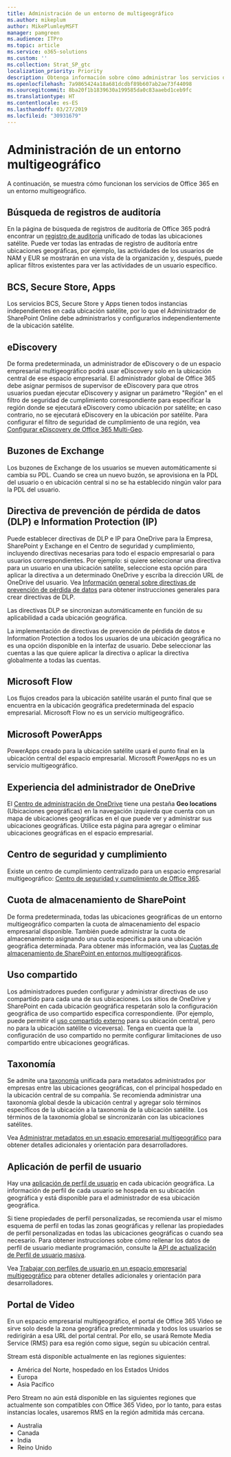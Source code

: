 ```yaml
---
title: Administración de un entorno de multigeográfico
ms.author: mikeplum
author: MikePlumleyMSFT
manager: pamgreen
ms.audience: ITPro
ms.topic: article
ms.service: o365-solutions
ms.custom: ''
ms.collection: Strat_SP_gtc
localization_priority: Priority
description: Obtenga información sobre cómo administrar los servicios de SharePoint y OneDrive en un entorno multigeográfico.
ms.openlocfilehash: 7a9865424a18a681dcdbf89b607ab2ae73f44098
ms.sourcegitcommit: 8ba20f1b1839630a199585da0c83aaebd1ceb9fc
ms.translationtype: HT
ms.contentlocale: es-ES
ms.lasthandoff: 03/27/2019
ms.locfileid: "30931679"
---
```

# <a name="administering-a-multi-geo-environment"></a>Administración de un entorno multigeográfico

A continuación, se muestra cómo funcionan los servicios de Office 365 en un entorno multigeográfico.

## <a name="audit-log-search"></a>Búsqueda de registros de auditoría

En la página de búsqueda de registros de auditoría de Office 365 podrá encontrar un [registro de auditoría](https://support.office.com/article/0d4d0f35-390b-4518-800e-0c7ec95e946c) unificado de todas las ubicaciones satélite. Puede ver todas las entradas de registro de auditoría entre ubicaciones geográficas, por ejemplo, las actividades de los usuarios de NAM y EUR se mostrarán en una vista de la organización y, después, puede aplicar filtros existentes para ver las actividades de un usuario específico.

## <a name="bcs-secure-store-apps"></a>BCS, Secure Store, Apps

Los servicios BCS, Secure Store y Apps tienen todos instancias independientes en cada ubicación satélite, por lo que el Administrador de SharePoint Online debe administrarlos y configurarlos independientemente de la ubicación satélite.

## <a name="ediscovery"></a>eDiscovery 

De forma predeterminada, un administrador de eDiscovery o de un espacio empresarial multigeográfico podrá usar eDiscovery solo en la ubicación central de ese espacio empresarial. El administrador global de Office 365 debe asignar permisos de supervisor de eDiscovery para que otros usuarios puedan ejecutar eDiscovery y asignar un parámetro "Región" en el filtro de seguridad de cumplimiento correspondiente para especificar la región donde se ejecutará eDiscovery como ubicación por satélite; en caso contrario, no se ejecutará eDiscovery en la ubicación por satélite. Para configurar el filtro de seguridad de cumplimiento de una región, vea [Configurar eDiscovery de Office 365 Multi-Geo](multi-geo-ediscovery-configuration.md).

## <a name="exchange-mailboxes"></a>Buzones de Exchange

Los buzones de Exchange de los usuarios se mueven automáticamente si cambia su PDL. Cuando se crea un nuevo buzón, se aprovisiona en la PDL del usuario o en ubicación central si no se ha establecido ningún valor para la PDL del usuario.

## <a name="information-protection-ip-data-loss-prevention-dlp-policy"></a>Directiva de prevención de pérdida de datos (DLP) e Information Protection (IP)

Puede establecer directivas de DLP e IP para OneDrive para la Empresa, SharePoint y Exchange en el Centro de seguridad y cumplimiento, incluyendo directivas necesarias para todo el espacio empresarial o para usuarios correspondientes. Por ejemplo: si quiere seleccionar una directiva para un usuario en una ubicación satélite, seleccione esta opción para aplicar la directiva a un determinado OneDrive y escriba la dirección URL de OneDrive del usuario. Vea [Información general sobre directivas de prevención de pérdida de datos](https://support.office.com/article/1966b2a7-d1e2-4d92-ab61-42efbb137f5e) para obtener instrucciones generales para crear directivas de DLP.

Las directivas DLP se sincronizan automáticamente en función de su aplicabilidad a cada ubicación geográfica.

La implementación de directivas de prevención de pérdida de datos e Information Protection a todos los usuarios de una ubicación geográfica no es una opción disponible en la interfaz de usuario. Debe seleccionar las cuentas a las que quiere aplicar la directiva o aplicar la directiva globalmente a todas las cuentas.

## <a name="microsoft-flow"></a>Microsoft Flow

Los flujos creados para la ubicación satélite usarán el punto final que se encuentra en la ubicación geográfica predeterminada del espacio empresarial.  Microsoft Flow no es un servicio multigeográfico. 

## <a name="microsoft-powerapps"></a>Microsoft PowerApps

PowerApps creado para la ubicación satélite usará el punto final en la ubicación central del espacio empresarial. Microsoft PowerApps no es un servicio multigeográfico. 

## <a name="onedrive-administrator-experience"></a>Experiencia del administrador de OneDrive

El [Centro de administración de OneDrive](https://admin.onedrive.com) tiene una pestaña **Geo locations** (Ubicaciones geográficas) en la navegación izquierda que cuenta con un mapa de ubicaciones geográficas en el que puede ver y administrar sus ubicaciones geográficas. Utilice esta página para agregar o eliminar ubicaciones geográficas en el espacio empresarial.

## <a name="security-and-compliance-admin-center"></a>Centro de seguridad y cumplimiento

Existe un centro de cumplimiento centralizado para un espacio empresarial multigeográfico: [Centro de seguridad y cumplimiento de Office 365](https://protection.office.com/?rfr=AdminCenter\#/homepage).

## <a name="sharepoint-storage-quota"></a>Cuota de almacenamiento de SharePoint

De forma predeterminada, todas las ubicaciones geográficas de un entorno multigeográfico comparten la cuota de almacenamiento del espacio empresarial disponible.  También puede administrar la cuota de almacenamiento asignando una cuota específica para una ubicación geográfica determinada. Para obtener más información, vea las [Cuotas de almacenamiento de SharePoint en entornos multigeográficos](sharepoint-multi-geo-storage-quota.md).

## <a name="sharing"></a>Uso compartido

Los administradores pueden configurar y administrar directivas de uso compartido para cada una de sus ubicaciones. Los sitios de OneDrive y SharePoint en cada ubicación geográfica respetarán solo la configuración geográfica de uso compartido específica correspondiente. (Por ejemplo, puede permitir el [uso compartido externo](https://support.office.com/article/C8A462EB-0723-4B0B-8D0A-70FEAFE4BE85) para su ubicación central, pero no para la ubicación satélite o viceversa). Tenga en cuenta que la configuración de uso compartido no permite configurar limitaciones de uso compartido entre ubicaciones geográficas.

## <a name="taxonomy"></a>Taxonomía

Se admite una [taxonomía](https://docs.microsoft.com/sharepoint/managed-metadata) unificada para metadatos administrados por empresas entre las ubicaciones geográficas, con el principal hospedado en la ubicación central de su compañía. Se recomienda administrar una taxonomía global desde la ubicación central y agregar solo términos específicos de la ubicación a la taxonomía de la ubicación satélite. Los términos de la taxonomía global se sincronizarán con las ubicaciones satélites.

Vea [Administrar metadatos en un espacio empresarial multigeográfico](https://docs.microsoft.com/sharepoint/dev/solution-guidance/multigeo-managedmetadata) para obtener detalles adicionales y orientación para desarrolladores.

## <a name="user-profile-application"></a>Aplicación de perfil de usuario

Hay una [aplicación de perfil de usuario](https://docs.microsoft.com/sharepoint/manage-user-profiles) en cada ubicación geográfica. La información de perfil de cada usuario se hospeda en su ubicación geográfica y está disponible para el administrador de esa ubicación geográfica.

Si tiene propiedades de perfil personalizadas, se recomienda usar el mismo esquema de perfil en todas las zonas geográficas y rellenar las propiedades de perfil personalizadas en todas las ubicaciones geográficas o cuando sea necesario. Para obtener instrucciones sobre cómo rellenar los datos de perfil de usuario mediante programación, consulte la [API de actualización de Perfil de usuario masiva](https://docs.microsoft.com/sharepoint/dev/solution-guidance/bulk-user-profile-update-api-for-sharepoint-online).

Vea [Trabajar con perfiles de usuario en un espacio empresarial multigeográfico](https://docs.microsoft.com/sharepoint/dev/solution-guidance/multigeo-userprofileexperience) para obtener detalles adicionales y orientación para desarrolladores.

## <a name="video-portal"></a>Portal de Video

En un espacio empresarial multigeográfico, el portal de Office 365 Video se sirve solo desde la zona geográfica predeterminada y todos los usuarios se redirigirán a esa URL del portal central. Por ello, se usará Remote Media Service (RMS) para esa región como sigue, según su ubicación central.

Stream está disponible actualmente en las regiones siguientes:

- América del Norte, hospedado en los Estados Unidos 
- Europa
- Asia Pacífico

Pero Stream no aún está disponible en las siguientes regiones que actualmente son compatibles con Office 365 Video, por lo tanto, para estas instancias locales, usaremos RMS en la región admitida más cercana.

- Australia
- Canada
- India
- Reino Unido

